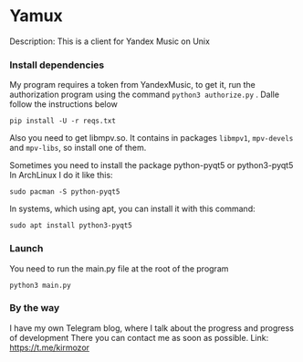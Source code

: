 # Yamux
Description: This is a client for Yandex Music on Unix

### Install dependencies

My program requires a token from YandexMusic, to get it, run the authorization program using the command `python3 authorize.py`
. Dalle follow the instructions below

`pip install -U -r reqs.txt`

Also you need to get libmpv.so. It contains in packages `libmpv1`, `mpv-devels` and `mpv-libs`, so install one of them.

Sometimes you need to install the package python-pyqt5 or python3-pyqt5
In ArchLinux I do it like this:

`sudo pacman -S python-pyqt5`

In systems, which using apt, you can install it with this command:

`sudo apt install python3-pyqt5`


### Launch

You need to run the main.py file at the root of the program

`python3 main.py`

### By the way

I have my own Telegram blog, where I talk about the progress and progress of development
There you can contact me as soon as possible.
Link: https://t.me/kirmozor
